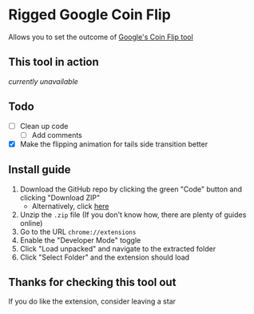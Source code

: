 # Rigged Google Coin Flip
Allows you to set the outcome of [Google's Coin Flip tool](https://www.google.com/search?q=google%20coin%20flip)

## This tool in action
<i>currently unavailable</i>

## Todo
* [ ] Clean up code
    * [ ] Add comments
* [X] Make the flipping animation for tails side transition better

## Install guide
1. Download the GitHub repo by clicking the green "Code" button and clicking "Download ZIP"
    * Alternatively, click [here](https://github.com/Whitelisted1/Google-Coin-Flip-Rigger/archive/refs/heads/main.zip)
2. Unzip the `.zip` file (If you don't know how, there are plenty of guides online)
3. Go to the URL `chrome://extensions`
4. Enable the "Developer Mode" toggle
5. Click "Load unpacked" and navigate to the extracted folder
6. Click "Select Folder" and the extension should load

## Thanks for checking this tool out
If you do like the extension, consider leaving a star